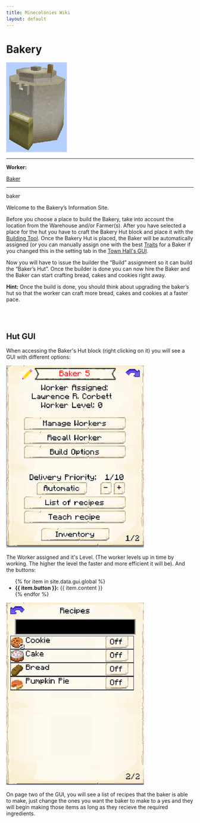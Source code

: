 ```yaml
---
title: Minecolonies Wiki
layout: default
---
```

# Bakery

<div class="infobox box text-center">
    <img src="../../assets/images/buildings/Bakery_Block.png" alt="Bakery" />
    <hr />
    <div class="row section-text text-left">
        <div class="col">
        <p><strong>Worker:</strong></p>
        </div>
        <div class="col">
        <p><a href="../workers/baker">Baker</a></p>
        </div>
    </div>
    <hr />
    <recipe>baker</recipe>
</div>

Welcome to the Bakery’s Information Site.

Before you choose a place to build the Bakery, take into account the location from the Warehouse and/or Farmer(s). After you have selected a place for the hut you have to craft the Bakery Hut block and place it with the [Building Tool](../items/buildingtool). Once the Bakery Hut is placed, the Baker will be automatically assigned (or you can manually assign one with the best [Traits](../systems/workerinfo) for a Baker if you changed this in the setting tab in the [Town Hall's GUI](../../source/buildings/townhall).

Now you will have to issue the builder the “Build” assignment so it can build the “Baker’s Hut”. Once the builder is done you can now hire the Baker and the Baker can start crafting bread, cakes and cookies right away.

**Hint:** Once the build is done, you should think about upgrading the baker’s hut so that the worker can craft more bread, cakes and cookies at a faster pace.

<br><br>

## Hut GUI

When accessing the Baker's Hut block (right clicking on it) you will see a GUI with different options:

<div class="row">
  <div class="col-sm-12 col-md">
    <img src="../../assets/images/gui/bakerygui.png" class="img-fluid mx-auto" alt="Baker GUI">
  </div>
  <div class="col-sm-12 col-md">
    <p>The Worker assigned and it's Level. (The worker levels up in time by working. The higher the level the faster and more efficient it will be). And the buttons:</p>
    <ul>
      {% for item in site.data.gui.global %}
        <li><strong>{{ item.button }}:</strong> {{ item.content }}</li>
      {% endfor %}
    </ul>
  </div>
</div>

<div class="row">
  <div class="col-sm-12 col-md">
    <img src="../../assets/images/gui/bakerygui2.png" class="img-fluid mx-auto" alt="Baker GUI Page 2">
  </div>
  <div class="col-sm-12 col-md">
    <p>On page two of the GUI, you will see a list of recipes that the baker is able to make, just change the ones you want the baker to make to a yes and they will begin making those items as long as they recieve the required ingredients.</p>
  </div>
</div>


